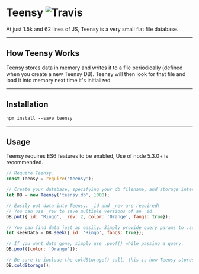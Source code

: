 # Teensy ![Travis](https://travis-ci.org/wski/teensy.svg)

At just 1.5k and 62 lines of JS, Teensy is a very small flat file database.

***

## How Teensy Works

Teensy stores data in memory and writes it to a file periodically (defined when
 you create a new Teensy DB). Teensy will then look for that file and load it
into memory next time it's initialized.

***

## Installation

```
npm install --save teensy
```

***

## Usage

Teensy requires ES6 features to be enabled, Use of node 5.3.0+ is recommended.

```javascript
// Require Teensy.
const Teensy = require('teensy');

// Create your database, specifying your db filename, and storage interval.
let DB = new Teensy('teensy.db', 1000);

// Easily put data into Teensy. _id and _rev are required!
// You can use _rev to save multiple versions of an _id.
DB.put({_id: 'Ringo', _rev: 2, color: 'Orange', fangs: true});

// You can find data just as easily. Simply provide query params to .seek().
let seekData = DB.seek({_id: 'Ringo', fangs: true});

// If you want data gone, simply use .poof() while passing a query.
DB.poof({color: 'Orange'});

// Be sure to include the coldStorage() call, this is how Teensy stores stuff!
DB.coldStorage();
```
